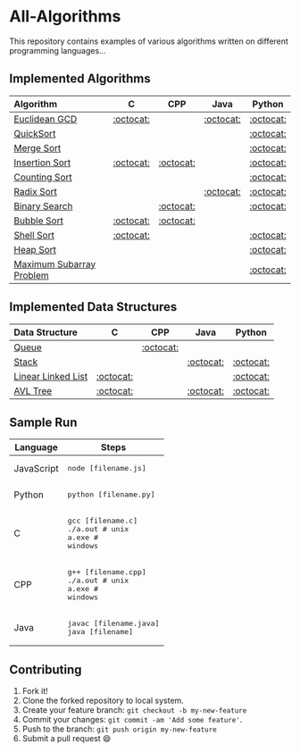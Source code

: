 # All-Algorithms

This repository contains examples of various algorithms written on different programming languages...

## Implemented Algorithms

| Algorithm                                                                                       | C                                     | CPP                                   | Java                                  | Python                                |
|:----------------------------------------------------------------------------------------------- |:-------------------------------------:|:-------------------------------------:|:-------------------------------------:|:-------------------------------------:|
| [Euclidean GCD](https://en.wikipedia.org/wiki/Euclidean_algorithm)                              | [:octocat:](euclidean_gcd/C)          |                                      | [:octocat:](euclidean_gcd/Java)        | [:octocat:](euclidean_gcd/Python)     |
| [QuickSort](https://en.wikipedia.org/wiki/Quicksort)                                            |                                       |                                       |                                       | [:octocat:](quicksort/Python)         |
| [Merge Sort](https://en.wikipedia.org/wiki/Merge_sort)                                          |                                       |                                       |                                       | [:octocat:](merge_sort/Python)        |
| [Insertion Sort](https://en.wikipedia.org/wiki/Insertion_sort)                                  | [:octocat:](insertion_sort/C)         | [:octocat:](insertion_sort/Cpp)       |                                       | [:octocat:](insertion_sort/Python)    |
| [Counting Sort](https://en.wikipedia.org/wiki/Counting_sort)                                    |                                       |                                       |                                       | [:octocat:](counting_sort/Python)     |
| [Radix Sort](https://en.wikipedia.org/wiki/Radix_sort)                                          |                                       |                                       | [:octocat:](radix_sort/Java)                                  | [:octocat:](radix_sort/Python)        |
| [Binary Search](https://en.wikipedia.org/wiki/Binary_search_algorithm)                          |                                       | [:octocat:](binary_search/Cpp)        |                                       | [:octocat:](binary_search/Python)     |
| [Bubble Sort](https://en.wikipedia.org/wiki/Bubble_sort)                                        | [:octocat:](bubble_sort/C)            | [:octocat:](bubble_sort/Cpp)          |                                       |                                       |
| [Shell Sort](https://en.wikipedia.org/wiki/Shellsort)                                           | [:octocat:](shell_sort/C)             |                                       |                                       | [:octocat:](shell_sort/Python)        |
| [Heap Sort](https://en.wikipedia.org/wiki/Heapsort)                                             |                                       |                                       |                                       | [:octocat:](heap_sort/python)        |
| [Maximum Subarray Problem](https://en.wikipedia.org/wiki/Maximum_subarray_problem)              |                                       |                                       |                                       | [:octocat:](/maximum_subarray/Python)|


## Implemented Data Structures

| Data Structure                                                                                  | C                                     | CPP                                   | Java                                  | Python                                |
|:----------------------------------------------------------------------------------------------- |:-------------------------------------:|:-------------------------------------:|:-------------------------------------:|:-------------------------------------:|
| [Queue](https://en.wikipedia.org/wiki/Queue_(abstract_data_type))                               |                                       | [:octocat:](queue/Cpp)                |                                       |                                       |
| [Stack](https://en.wikipedia.org/wiki/Stack_(abstract_data_type))                               |                                       |                                       | [:octocat:](stack/Java)               | [:octocat:](stack/Python)             |
| [Linear Linked List](https://en.wikipedia.org/wiki/Linked_list)                                 | [:octocat:](linked_list/C)            |                                       |                                       | [:octocat:](linked_list/Python)       |
| [AVL Tree](https://en.wikipedia.org/wiki/AVL_tree)                                              | [:octocat:](avl_tree/C)               |                                       | [:octocat:](avl_tree/Java)            | [:octocat:](avl_tree/Python)          |


## Sample Run

| Language        | Steps                                                                  |
| --------------- | ---------------------------------------------------------------------- |
| JavaScript      | <pre>node [filename.js]</pre>                                          |
| Python          | <pre>python [filename.py]</pre>                                        |
| C               | <pre>gcc [filename.c]<br>./a.out  # unix<br>a.exe  # windows</pre>     |
| CPP             | <pre>g++ [filename.cpp]<br>./a.out # unix<br>a.exe # windows</pre>     |
| Java            | <pre>javac [filename.java]<br>java [filename]</pre>                    |


## Contributing

1. Fork it!
2. Clone the forked repository to local system.
3. Create your feature branch: `git checkout -b my-new-feature`
4. Commit your changes: `git commit -am 'Add some feature'`.
5. Push to the branch: `git push origin my-new-feature`
6. Submit a pull request :smile:
